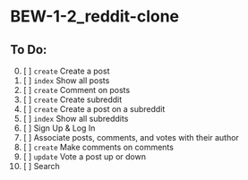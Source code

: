 # BEW-1-2_reddit-clone
## To Do:
0. [ ] `create` Create a post
0. [ ] `index` Show all posts
0. [ ] `create` Comment on posts
0. [ ] `create` Create subreddit
0. [ ] `create` Create a post on a subreddit
0. [ ] `index` Show all subreddits
0. [ ] Sign Up & Log In
0. [ ] Associate posts, comments, and votes with their author
0. [ ] `create` Make comments on comments
0. [ ] `update` Vote a post up or down
0. [ ] Search


